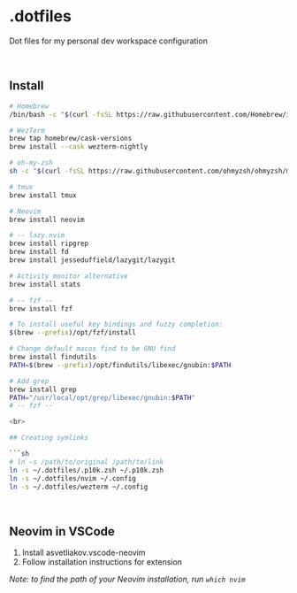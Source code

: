 # .dotfiles

Dot files for my personal dev workspace configuration

<br>

## Install

```sh
# Homebrew
/bin/bash -c "$(curl -fsSL https://raw.githubusercontent.com/Homebrew/install/HEAD/install.sh)"

# WezTerm
brew tap homebrew/cask-versions
brew install --cask wezterm-nightly

# oh-my-zsh
sh -c "$(curl -fsSL https://raw.githubusercontent.com/ohmyzsh/ohmyzsh/master/tools/install.sh)"

# tmux
brew install tmux

# Neovim
brew install neovim

# -- lazy.nvim
brew install ripgrep
brew install fd
brew install jesseduffield/lazygit/lazygit

# Activity monitor alternative
brew install stats

# -- fzf --
brew install fzf

# To install useful key bindings and fuzzy completion:
$(brew --prefix)/opt/fzf/install

# Change default macos find to be GNU find
brew install findutils
PATH=$(brew --prefix)/opt/findutils/libexec/gnubin:$PATH

# Add grep
brew install grep
PATH="/usr/local/opt/grep/libexec/gnubin:$PATH"
# -- fzf --

<br>

## Creating symlinks

```sh
# ln -s /path/to/original /path/to/link
ln -s ~/.dotfiles/.p10k.zsh ~/.p10k.zsh
ln -s ~/.dotfiles/nvim ~/.config
ln -s ~/.dotfiles/wezterm ~/.config
```

<br>

## Neovim in VSCode

1. Install asvetliakov.vscode-neovim
2. Follow installation instructions for extension

_Note: to find the path of your Neovim installation, run <code>which nvim</code>_

